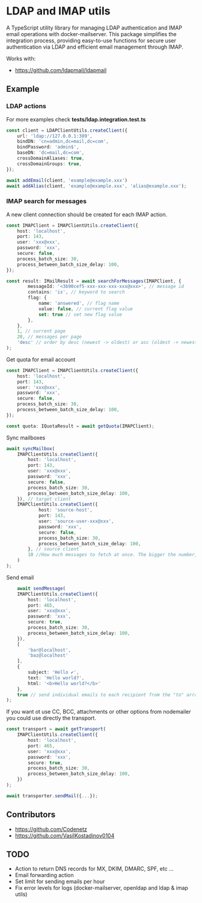 # LDAP and IMAP utils

A TypeScript utility library for managing LDAP authentication and IMAP email operations with
docker-mailserver. This package simplifies the integration process, providing easy-to-use functions
for secure user authentication via LDAP and efficient email management through IMAP.

Works with:

- https://github.com/ldapmail/ldapmail

## Example

### LDAP actions

For more examples check **tests/ldap.integration.test.ts**

```typescript
const client = LDAPClientUtils.createClient({
    url: 'ldap://127.0.0.1:389',
    bindDN: 'cn=admin,dc=mail,dc=com',
    bindPassword: 'admin$',
    baseDN: 'dc=mail,dc=com',
    crossDomainAliases: true,
    crossDomainGroups: true,
});

await addEmail(client, 'example@example.xxx')
await addAlias(client, 'example@example.xxx', 'alias@example.xxx');
```

### IMAP search for messages

A new client connection should be created for each IMAP action.

```typescript
const IMAPClient = IMAPClientUtils.createClient({
    host: 'localhost',
    port: 143,
    user: 'xxx@xxx',
    password: 'xxx',
    secure: false,
    process_batch_size: 30,
    process_between_batch_size_delay: 100,
});

const result: IMailResult = await searchForMessages(IMAPClient, {
        messageId: '<3b90cef5-xxx-xxx-xxx-xxx@xxx>', // message id
        contains: 'is', // keyword to search
        flag: {
            name: 'answered', // flag name
            value: false, // current flag value
            set: true // set new flag value
        },
    },
    1, // current page 
    20, // messages per page
    'desc' // order by desc (newest -> oldest) or asc (oldest -> newest)
);
```

Get quota for email account

```typescript
const IMAPClient = IMAPClientUtils.createClient({
    host: 'localhost',
    port: 143,
    user: 'xxx@xxx',
    password: 'xxx',
    secure: false,
    process_batch_size: 30,
    process_between_batch_size_delay: 100,
});

const quota: IQuotaResult = await getQuota(IMAPClient);
```

Sync mailboxes

```typescript
await syncMailbox(
    IMAPClientUtils.createClient({
        host: 'localhost',
        port: 143,
        user: 'xxx@xxx',
        password: 'xxx',
        secure: false,
        process_batch_size: 30,
        process_between_batch_size_delay: 100,
    }), // target client
    IMAPClientUtils.createClient({
            host: 'source-host',
            port: 143,
            user: 'source-user-xxx@xxx',
            password: 'xxx',
            secure: false,
            process_batch_size: 30,
            process_between_batch_size_delay: 100,
        }, // source client
        10 //How much messages to fetch at once. The bigger the number, the faster the sync, but the more memory it consumes.
    )
);
```

Send email

```typescript
    await sendMessage(
    IMAPClientUtils.createClient({
        host: 'localhost',
        port: 465,
        user: 'xxx@xxx',
        password: 'xxx',
        secure: true,
        process_batch_size: 30,
        process_between_batch_size_delay: 100,
    }),
    [
        'bar@localhost',
        'baz@localhost'
    ],
    {
        subject: 'Hello ✔',
        text: 'Hello world?',
        html: '<b>Hello world?</b>'
    },
    true // send individual emails to each recipient from the "to" array
);
```

If you want ot use CC, BCC, attachments or other options from nodemailer you could use directly the
transport.

```typescript
const transport = await getTransport(
    IMAPClientUtils.createClient({
        host: 'localhost',
        port: 465,
        user: 'xxx@xxx',
        password: 'xxx',
        secure: true,
        process_batch_size: 30,
        process_between_batch_size_delay: 100,
    })
);

await transporter.sendMail({...});
```

## Contributors
- https://github.com/Codenetz
- https://github.com/VasilKostadinov0104

## TODO

- Action to return DNS records for MX, DKIM, DMARC, SPF, etc ...
- Email forwarding action
- Set limit for sending emails per hour
- Fix error levels for logs (docker-mailserver, openldap and ldap & imap utils)